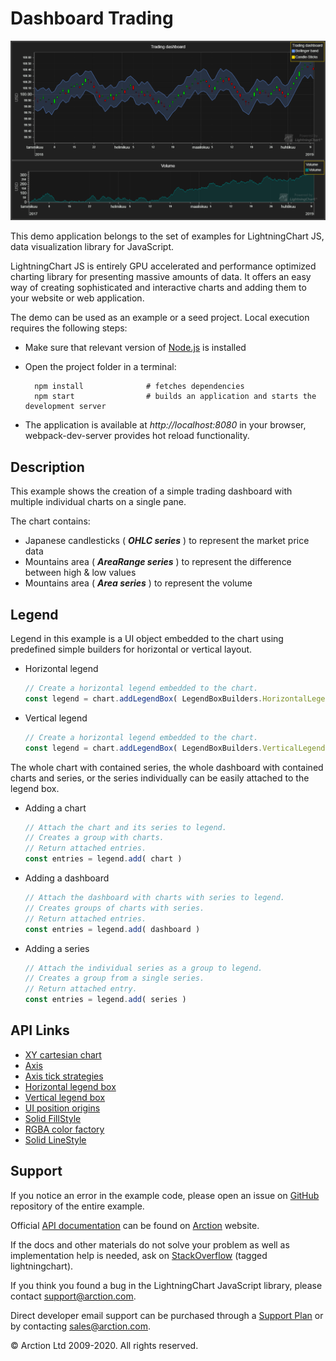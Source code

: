 # Dashboard Trading

![Dashboard Trading](dashboardTrading.png)

This demo application belongs to the set of examples for LightningChart JS, data visualization library for JavaScript.

LightningChart JS is entirely GPU accelerated and performance optimized charting library for presenting massive amounts of data. It offers an easy way of creating sophisticated and interactive charts and adding them to your website or web application.

The demo can be used as an example or a seed project. Local execution requires the following steps:

- Make sure that relevant version of [Node.js](https://nodejs.org/en/download/) is installed
- Open the project folder in a terminal:

        npm install              # fetches dependencies
        npm start                # builds an application and starts the development server

- The application is available at *http://localhost:8080* in your browser, webpack-dev-server provides hot reload functionality.


## Description

This example shows the creation of a simple trading dashboard with multiple individual charts on a single pane.

The chart contains:
- Japanese candlesticks ( ***OHLC series*** ) to represent the market price data
- Mountains area ( ***AreaRange series*** ) to represent the difference between high & low values
- Mountains area ( ***Area series*** ) to represent the volume

## Legend

Legend in this example is a UI object embedded to the chart using predefined simple builders for horizontal or vertical layout.

- Horizontal legend

    ```javascript
    // Create a horizontal legend embedded to the chart.
    const legend = chart.addLegendBox( LegendBoxBuilders.HorizontalLegendBox )
    ```
    
- Vertical legend

    ```javascript
    // Create a horizontal legend embedded to the chart.
    const legend = chart.addLegendBox( LegendBoxBuilders.VerticalLegendBox )
    ```

The whole chart with contained series, the whole dashboard with contained charts and series, or the series individually can be easily attached to the legend box.

- Adding a chart

    ```javascript
    // Attach the chart and its series to legend.
    // Creates a group with charts.
    // Return attached entries.
    const entries = legend.add( chart )
    ```

- Adding a dashboard

    ```javascript
    // Attach the dashboard with charts with series to legend.
    // Creates groups of charts with series.
    // Return attached entries.
    const entries = legend.add( dashboard )
    ```

- Adding a series

    ```javascript
    // Attach the individual series as a group to legend.
    // Creates a group from a single series.
    // Return attached entry.
    const entries = legend.add( series )
    ```


## API Links

* [XY cartesian chart]
* [Axis]
* [Axis tick strategies]
* [Horizontal legend box]
* [Vertical legend box]
* [UI position origins]
* [Solid FillStyle]
* [RGBA color factory]
* [Solid LineStyle]


## Support

If you notice an error in the example code, please open an issue on [GitHub][0] repository of the entire example.

Official [API documentation][1] can be found on [Arction][2] website.

If the docs and other materials do not solve your problem as well as implementation help is needed, ask on [StackOverflow][3] (tagged lightningchart).

If you think you found a bug in the LightningChart JavaScript library, please contact support@arction.com.

Direct developer email support can be purchased through a [Support Plan][4] or by contacting sales@arction.com.

[0]: https://github.com/Arction/
[1]: https://www.arction.com/lightningchart-js-api-documentation/
[2]: https://www.arction.com
[3]: https://stackoverflow.com/questions/tagged/lightningchart
[4]: https://www.arction.com/support-services/

© Arction Ltd 2009-2020. All rights reserved.


[XY cartesian chart]: https://www.arction.com/lightningchart-js-api-documentation/v2.1.0/classes/chartxy.html
[Axis]: https://www.arction.com/lightningchart-js-api-documentation/v2.1.0/classes/axis.html
[Axis tick strategies]: https://www.arction.com/lightningchart-js-api-documentation/v2.1.0/globals.html#axistickstrategies
[Horizontal legend box]: https://www.arction.com/lightningchart-js-api-documentation/v2.1.0/globals.html#legendboxbuilders.horizontallegendbox
[Vertical legend box]: https://www.arction.com/lightningchart-js-api-documentation/v2.1.0/globals.html#legendboxbuilders.verticallegendbox
[UI position origins]: https://www.arction.com/lightningchart-js-api-documentation/v2.1.0/globals.html#uiorigins
[Solid FillStyle]: https://www.arction.com/lightningchart-js-api-documentation/v2.1.0/classes/solidfill.html
[RGBA color factory]: https://www.arction.com/lightningchart-js-api-documentation/v2.1.0/globals.html#colorrgba
[Solid LineStyle]: https://www.arction.com/lightningchart-js-api-documentation/v2.1.0/classes/solidline.html

